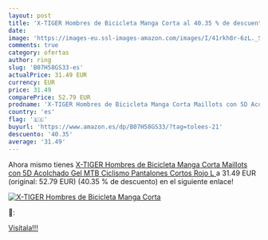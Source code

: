 ```yaml
---
layout: post
title: 'X-TIGER Hombres de Bicicleta Manga Corta al 40.35 % de descuento'
date: 
image: 'https://images-eu.ssl-images-amazon.com/images/I/41rkh8r-6zL._SL200_.jpg'
comments: true
category: ofertas
author: ring
slug: 'B07H58GS33-es'
actualPrice: 31.49 EUR
currency: EUR
price: 31.49
comparePrice: 52.79 EUR
prodname: 'X-TIGER Hombres de Bicicleta Manga Corta Maillots con 5D Acolchado Gel MTB Ciclismo Pantalones Cortos  Rojo L '
country: 'es'
flag: '🇪🇸'
buyurl: 'https://www.amazon.es/dp/B07H58GS33/?tag=tolees-21'
descuento: '40.35'
average: '31.49'
---
```


Ahora mismo tienes [X-TIGER Hombres de Bicicleta Manga Corta Maillots con 5D Acolchado Gel MTB Ciclismo Pantalones Cortos  Rojo L ](https://www.amazon.es/dp/B07H58GS33/?tag=tolees-21) a 31.49 EUR (original: 52.79 EUR) (40.35 %  de descuento) en el siguiente enlace!

[![X-TIGER Hombres de Bicicleta Manga Corta](https://images-eu.ssl-images-amazon.com/images/I/41rkh8r-6zL._SL200_.jpg)](https://www.amazon.es/dp/B07H58GS33/?tag=tolees-21)

🔎:


[Visítala!!!](https://www.amazon.es/dp/B07H58GS33/?tag=tolees-21)
